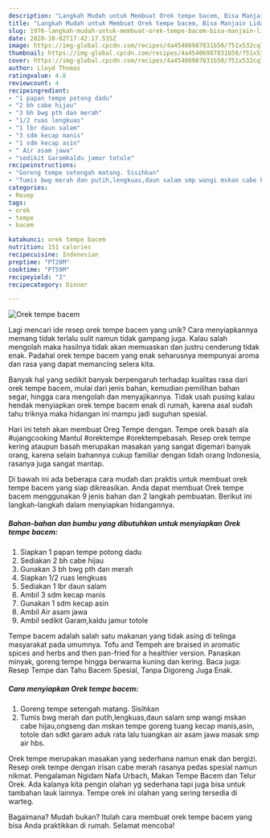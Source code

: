 ```yaml
---
description: "Langkah Mudah untuk Membuat Orek tempe bacem, Bisa Manjain Lidah"
title: "Langkah Mudah untuk Membuat Orek tempe bacem, Bisa Manjain Lidah"
slug: 1976-langkah-mudah-untuk-membuat-orek-tempe-bacem-bisa-manjain-lidah
date: 2020-10-02T17:42:17.535Z
image: https://img-global.cpcdn.com/recipes/4a45406987831b50/751x532cq70/orek-tempe-bacem-foto-resep-utama.jpg
thumbnail: https://img-global.cpcdn.com/recipes/4a45406987831b50/751x532cq70/orek-tempe-bacem-foto-resep-utama.jpg
cover: https://img-global.cpcdn.com/recipes/4a45406987831b50/751x532cq70/orek-tempe-bacem-foto-resep-utama.jpg
author: Lloyd Thomas
ratingvalue: 4.8
reviewcount: 4
recipeingredient:
- "1 papan tempe potong dadu"
- "2 bh cabe hijau"
- "3 bh bwg pth dan merah"
- "1/2 ruas lengkuas"
- "1 lbr daun salam"
- "3 sdm kecap manis"
- "1 sdm kecap asin"
- " Air asam jawa"
- "sedikit Garamkaldu jamur totole"
recipeinstructions:
- "Goreng tempe setengah matang. Sisihkan"
- "Tumis bwg merah dan putih,lengkuas,daun salam smp wangi mskan cabe hijau,ongseng dan mskan tempe goreng tuang kecap manis,asin, totole dan sdkt garam aduk rata lalu tuangkan air asam jawa masak smp air hbs."
categories:
- Resep
tags:
- orek
- tempe
- bacem

katakunci: orek tempe bacem 
nutrition: 151 calories
recipecuisine: Indonesian
preptime: "PT20M"
cooktime: "PT59M"
recipeyield: "3"
recipecategory: Dinner

---
```



![Orek tempe bacem](https://img-global.cpcdn.com/recipes/4a45406987831b50/751x532cq70/orek-tempe-bacem-foto-resep-utama.jpg)

Lagi mencari ide resep orek tempe bacem yang unik? Cara menyiapkannya memang tidak terlalu sulit namun tidak gampang juga. Kalau salah mengolah maka hasilnya tidak akan memuaskan dan justru cenderung tidak enak. Padahal orek tempe bacem yang enak seharusnya mempunyai aroma dan rasa yang dapat memancing selera kita.

Banyak hal yang sedikit banyak berpengaruh terhadap kualitas rasa dari orek tempe bacem, mulai dari jenis bahan, kemudian pemilihan bahan segar, hingga cara mengolah dan menyajikannya. Tidak usah pusing kalau hendak menyiapkan orek tempe bacem enak di rumah, karena asal sudah tahu triknya maka hidangan ini mampu jadi suguhan spesial.

Hari ini teteh akan membuat Oreg Tempe dengan. Tempe orek basah ala #ujangcooking Mantul #orektempe #orektempebasah. Resep orek tempe kering ataupun basah merupakan masakan yang sangat digemari banyak orang, karena selain bahannya cukup familiar dengan lidah orang Indonesia, rasanya juga sangat mantap.


Di bawah ini ada beberapa cara mudah dan praktis untuk membuat orek tempe bacem yang siap dikreasikan. Anda dapat membuat Orek tempe bacem menggunakan 9 jenis bahan dan 2 langkah pembuatan. Berikut ini langkah-langkah dalam menyiapkan hidangannya.

<!--inarticleads1-->

##### Bahan-bahan dan bumbu yang dibutuhkan untuk menyiapkan Orek tempe bacem:

1. Siapkan 1 papan tempe potong dadu
1. Sediakan 2 bh cabe hijau
1. Gunakan 3 bh bwg pth dan merah
1. Siapkan 1/2 ruas lengkuas
1. Sediakan 1 lbr daun salam
1. Ambil 3 sdm kecap manis
1. Gunakan 1 sdm kecap asin
1. Ambil  Air asam jawa
1. Ambil sedikit Garam,kaldu jamur totole


Tempe bacem adalah salah satu makanan yang tidak asing di telinga masyarakat pada umumnya. Tofu and Tempeh are braised in aromatic spices and herbs and then pan-fried for a healthier version. Panaskan minyak, goreng tempe hingga berwarna kuning dan kering. Baca juga: Resep Tempe dan Tahu Bacem Spesial, Tanpa Digoreng Juga Enak. 

<!--inarticleads2-->

##### Cara menyiapkan Orek tempe bacem:

1. Goreng tempe setengah matang. Sisihkan
1. Tumis bwg merah dan putih,lengkuas,daun salam smp wangi mskan cabe hijau,ongseng dan mskan tempe goreng tuang kecap manis,asin, totole dan sdkt garam aduk rata lalu tuangkan air asam jawa masak smp air hbs.


Orek tempe merupakan masakan yang sederhana namun enak dan bergizi. Resep orek tempe dengan irisan cabe merah rasanya pedas spesial namun nikmat. Pengalaman Ngidam Nafa Urbach, Makan Tempe Bacem dan Telur Orek. Ada kalanya kita pengin olahan yg sederhana tapi juga bisa untuk tambahan lauk lainnya. Tempe orek ini olahan yang sering tersedia di warteg. 

Bagaimana? Mudah bukan? Itulah cara membuat orek tempe bacem yang bisa Anda praktikkan di rumah. Selamat mencoba!
